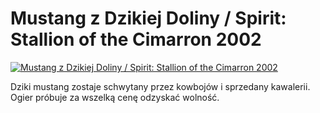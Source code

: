 Mustang z Dzikiej Doliny / Spirit: Stallion of the Cimarron 2002 
=============
[![Mustang z Dzikiej Doliny / Spirit: Stallion of the Cimarron 2002 ](http://vidos.pl/images/player.gif)](http://vidos.pl/mustang-z-dzikiej-doliny-spirit-stallion-of-the-cimarron-2002)

 Dziki mustang zostaje schwytany przez kowbojów i sprzedany kawalerii. Ogier próbuje za wszelką cenę odzyskać wolność.
